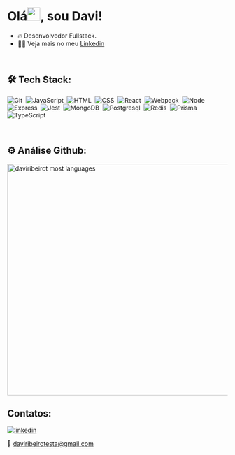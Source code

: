 <h1 align="left">Olá<img src="https://raw.githubusercontent.com/kaueMarques/kaueMarques/master/hi.gif" height="30px">, sou Davi!</h1>

- :fire: Desenvolvedor Fullstack. 
- :man_technologist: Veja mais no meu [Linkedin](https://www.linkedin.com/in/daviribeirot/)
<br>

## 🛠️ Tech Stack:
![Git](https://img.shields.io/badge/-Git-05122A?style=flat&logo=git)&nbsp;
![JavaScript](https://img.shields.io/badge/-JavaScript-05122A?style=flat&logo=javascript)&nbsp;
![HTML](https://img.shields.io/badge/-HTML-05122A?style=flat&logo=HTML5)&nbsp;
![CSS](https://img.shields.io/badge/-CSS-05122A?style=flat&logo=CSS3&logoColor=1572B6)&nbsp;
![React](https://img.shields.io/badge/-React-05122A?style=flat&logo=react)&nbsp;
![Webpack](https://img.shields.io/badge/-webpack-05122A?style=flat&logo=webpack)&nbsp;
![Node](https://img.shields.io/badge/-Node-05122A?style=flat&logo=Node.js)&nbsp;
![Express](https://img.shields.io/badge/-express-05122A?style=flat&logo=express)&nbsp;
![Jest](https://img.shields.io/badge/-Jest-05122A?style=flat&logo=jest)&nbsp;
![MongoDB](https://img.shields.io/badge/-MongoDB-05122A?style=flat&logo=MongoDB)&nbsp;
![Postgresql](https://img.shields.io/badge/-Postgresql-05122A?style=flat&logo=Postgresql)&nbsp;
![Redis](https://img.shields.io/badge/-Redis-05122A?style=flat&logo=Redis)&nbsp;
![Prisma](https://img.shields.io/badge/-Prisma-05122A?style=flat&logo=Prisma)&nbsp;
![TypeScript](https://img.shields.io/badge/-TypeScript-05122A?style=flat&logo=typescript)&nbsp;

<br>

## :gear: Análise Github:
<img width="530em" src="https://github-readme-stats.vercel.app/api/top-langs/?username=daviribeirot&layout=compact&theme=vision-friendly-dark" alt="daviribeirot most languages"/>

## Contatos:

<a href="https://linkedin.com/in/daviribeirot" target="_blank">
  <img align="center" src="https://img.shields.io/badge/-daviribeirot-05122A?style=flat&logo=linkedin" alt="linkedin"/>
</a>

<br>

:incoming_envelope: daviribeirotesta@gmail.com
